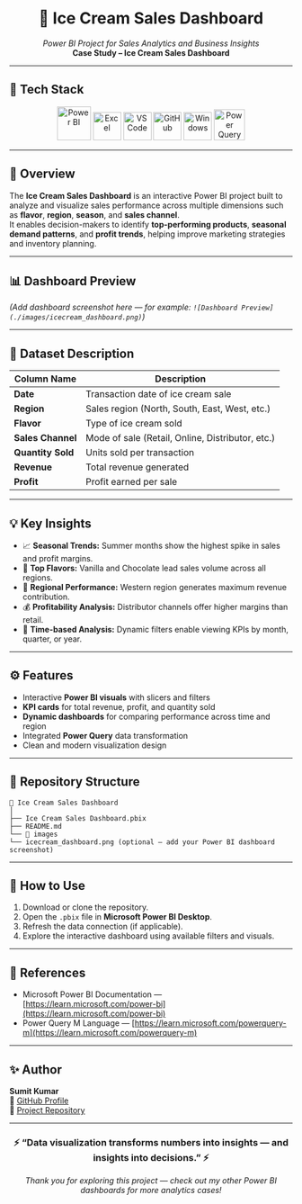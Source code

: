 <h1 align="center">🍦 Ice Cream Sales Dashboard</h1>
<p align="center">
  <i>Power BI Project for Sales Analytics and Business Insights</i><br>
  <b>Case Study – Ice Cream Sales Dashboard</b>
</p>

---

## 🧰 Tech Stack
<p align="center">
  <img src="https://upload.wikimedia.org/wikipedia/commons/c/cf/Microsoft_Power_BI_Logo.svg" width="60" alt="Power BI"/>
  <img src="https://cdn.jsdelivr.net/gh/devicons/devicon/icons/excel/excel-original.svg" width="50" alt="Excel"/>
  <img src="https://cdn.jsdelivr.net/gh/devicons/devicon/icons/vscode/vscode-original.svg" width="50" alt="VS Code"/>
  <img src="https://cdn.jsdelivr.net/gh/devicons/devicon/icons/github/github-original.svg" width="50" alt="GitHub"/>
  <img src="https://cdn.jsdelivr.net/gh/devicons/devicon/icons/windows8/windows8-original.svg" width="50" alt="Windows"/>
  <img src="https://upload.wikimedia.org/wikipedia/commons/2/20/Power_Query_Logo.png" width="55" alt="Power Query"/>
</p>

---

## 📘 Overview
The **Ice Cream Sales Dashboard** is an interactive Power BI project built to analyze and visualize sales performance across multiple dimensions such as **flavor**, **region**, **season**, and **sales channel**.  
It enables decision-makers to identify **top-performing products**, **seasonal demand patterns**, and **profit trends**, helping improve marketing strategies and inventory planning.

---

## 📊 Dashboard Preview
*(Add dashboard screenshot here — for example: `![Dashboard Preview](./images/icecream_dashboard.png)`)*

---

## 🧩 Dataset Description
| Column Name | Description |
|--------------|-------------|
| **Date** | Transaction date of ice cream sale |
| **Region** | Sales region (North, South, East, West, etc.) |
| **Flavor** | Type of ice cream sold |
| **Sales Channel** | Mode of sale (Retail, Online, Distributor, etc.) |
| **Quantity Sold** | Units sold per transaction |
| **Revenue** | Total revenue generated |
| **Profit** | Profit earned per sale |

---

## 💡 Key Insights
- 📈 **Seasonal Trends:** Summer months show the highest spike in sales and profit margins.  
- 🍨 **Top Flavors:** Vanilla and Chocolate lead sales volume across all regions.  
- 🏬 **Regional Performance:** Western region generates maximum revenue contribution.  
- 💰 **Profitability Analysis:** Distributor channels offer higher margins than retail.  
- 📅 **Time-based Analysis:** Dynamic filters enable viewing KPIs by month, quarter, or year.

---

## ⚙️ Features
- Interactive **Power BI visuals** with slicers and filters  
- **KPI cards** for total revenue, profit, and quantity sold  
- **Dynamic dashboards** for comparing performance across time and region  
- Integrated **Power Query** data transformation  
- Clean and modern visualization design  

---


## 📂 Repository Structure

```
📁 Ice Cream Sales Dashboard
│
├── Ice Cream Sales Dashboard.pbix
├── README.md
└── 📁 images
└── icecream_dashboard.png (optional – add your Power BI dashboard screenshot)
```


---

## 🚀 How to Use
1. Download or clone the repository.  
2. Open the `.pbix` file in **Microsoft Power BI Desktop**.  
3. Refresh the data connection (if applicable).  
4. Explore the interactive dashboard using available filters and visuals.

---

## 🔗 References
- Microsoft Power BI Documentation — [https://learn.microsoft.com/power-bi](https://learn.microsoft.com/power-bi)
- Power Query M Language — [https://learn.microsoft.com/powerquery-m](https://learn.microsoft.com/powerquery-m)

---

## ✨ Author
**Sumit Kumar**  
📎 [GitHub Profile](https://github.com/suku-na)  
📂 [Project Repository](https://github.com/suku-na/PowerBI-Projects)

---

<h3 align="center">⚡ “Data visualization transforms numbers into insights — and insights into decisions.” ⚡</h3>
<p align="center">
<em>Thank you for exploring this project — check out my other Power BI dashboards for more analytics cases!</em>
</p>





